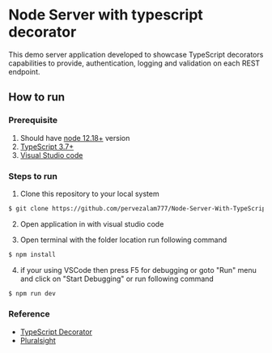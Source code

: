 # Node Server with typescript decorator
This demo server application developed to showcase TypeScript decorators capabilities to provide, authentication, logging and validation on each REST endpoint. 

## How to run

### Prerequisite 
1) Should have [node 12.18+](https://nodejs.org/en/) version
2) [TypeScript 3.7+](https://www.typescriptlang.org/index.html#download-links)
3) [Visual Studio code](https://code.visualstudio.com/)

### Steps to run
1) Clone this repository to your local system
```bash
$ git clone https://github.com/pervezalam777/Node-Server-With-TypeScript.git
```  

2) Open application in with visual studio code

3) Open terminal with the folder location run following command
```bash
$ npm install
``` 

4) if your using VSCode then press F5 for debugging or goto "Run" menu and click on "Start Debugging" or run following command
```bash
$ npm run dev
```


### Reference
* [TypeScript Decorator](https://github.com/pervezalam777/notes/tree/master/typescript/decorators)
* [Pluralsight](https://app.pluralsight.com/library/courses/creating-using-typescript-decorators/table-of-contents)


